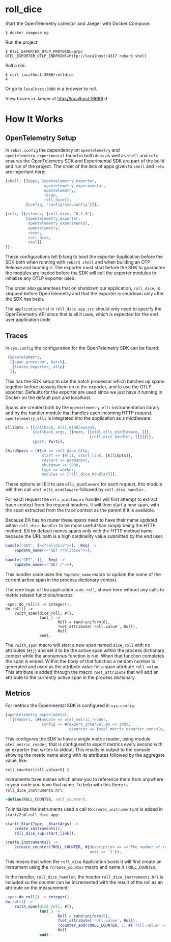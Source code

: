 roll_dice
=====

Start the OpenTelemetry collector and Jaeger with Docker Compose:

```
$ docker compose up
```

Run the project:

```
$ OTEL_EXPORTER_OTLP_PROTOCOL=grpc OTEL_EXPORTER_OTLP_ENDPOINT=http://localhost:4317 rebar3 shell
```

Roll a die:

```
$ curl localhost:3000/rolldice
4
```

Or go to `localhost:3000` in a browser to roll.

View traces in Jaeger at [http://localhost:16686](http://localhost:16686).d

# How It Works

## OpenTelemetry Setup

In `rebar.config` the dependency on `opentelemetry` and
`opentelemetry_experimental` found in both `deps` as well as `shell` and `relx`
ensures the OpenTelemetry SDK and Experimental SDK are part of the build and run
of the project. The order of the lists of apps given to `shell` and `relx` are
important here:

```erlang
{shell, [{apps, [opentelemetry_exporter, 
                 opentelemetry_experimental,                  
                 opentelemetry, 
                 recon,
                 roll_dice]},
         {config, "config/sys.config"}]}.

{relx, [{release, {roll_dice, "0.1.0"},
         [opentelemetry_exporter,
          opentelemetry_experimental,
          opentelemetry,
          recon,
          roll_dice,
          sasl]}
]}.
```

These configurations tell Erlang to boot the exporter Application before the SDK
both when running with `rebar3 shell` and when building an OTP Release and
booting it. The exporter must start before the SDK to guarantee the modules are
loaded before the SDK will call the exporter modules to initialize any OTLP
exporter used.

The order also guarantees that on shutdown our application, `roll_dice`, is
stopped before OpenTelemetry and that the exporter is shutdown only after the
SDK has been.

The `applications` list in `roll_dice.app.src` should only need to specify the
OpenTelemetry API since that is all it uses, which is expected for the end user
application code.

## Traces

In `sys.config` the configuration for the OpenTelemetry SDK can be found:

```erlang
 {opentelemetry,
  [{span_processor, batch},
   {traces_exporter, otlp}
  ]},
```

This has the SDK setup to use the batch processor which batches up spans
together before passing them on to the exporter, and to use the OTLP exporter.
Defaults for the exporter are used since we just have it running in Docker on
the default port and localhost.

Spans are created both by the `opentelemetry_elli` instrumentation library and
by the handler module that handles each incoming HTTP request.
`opentelemetry_elli` is integrated into the application as a middleware:

```erlang
ElliOpts = [{callback, elli_middleware},
            {callback_args, [{mods, [{otel_elli_middleware, []},
                                     {roll_dice_handler, []}]}]},
            {port, Port}],

ChildSpecs = [#{id => roll_dice_http,
                start => {elli, start_link, [ElliOpts]},
                restart => permanent,
                shutdown => 5000,
                type => worker,
                modules => [roll_dice_handler]}],
```

These options tell Elli to use `elli_middleware` for each request, this module
will then call `otel_elli_middleware` followed by `roll_dice_handler`.

For each request the `elli_middleware` handler will first attempt to extract
trace context from the request headers. It will then start a new span, with
the span extracted from the trace context as the parent if it is available.

Because Elli has no router these spans need to have their name updated within
`roll_dice_handler` to be more useful than simply being the HTTP method. Elli by
default names spans only with the HTTP method name because the URL path is a
high cardinality value submitted by the end user.

```erlang
handle('GET', [<<"rolldice">>], _Req) ->
    ?update_name(<<"GET /rolldice">>),
...
handle('GET', [], _Req) ->
    ?update_name(<<"GET /">>),
```

This handler code uses the `?update_name` macro to update the name of the
current active span in the process dictionary context.

The core logic of the application is `do_roll`, shown here without any calls to
metric related functions/macros:

```
-spec do_roll() -> integer().
do_roll() ->
    ?with_span(dice_roll, #{},
               fun(_) ->
                       Roll = rand:uniform(6),
                       ?set_attribute('roll.value', Roll),
                       Roll
               end).
```

The `?with_span` macro will start a new span named `dice_roll` with no
attributes (`#{}`) and set it to be the active span within the process
dictionary context while the anonymous function is run. When that function
completes the span is ended. Within the body of that function a random number is
generated and used as the attribute value for a span attribute `roll.value`.
This attribute is added through the macro `?set_attribute` that will add an
attribute to the currently active span in the process dictionary.

## Metrics

For metrics the Experimental SDK is configured in `sys.config`:

```erlang
{opentelemetry_experimental,
  [{readers, [#{module => otel_metric_reader,
                config => #{export_interval_ms => 1000,
                            exporter => {otel_metric_exporter_console, #{}}}}]}]},
```

This configures the SDK to have a single metric reader, using module
`otel_metric_reader`, that is configured to export metrics every second with an
exporter that writes to stdout. This results in output to the console showing
the metric name along with its attributes followed by the aggregate value, like:

```
roll_counter{roll.value=5} 1
```

Instruments have names which allow you to reference them from anywhere in your
code you have that name. To help with this there is `roll_dice_instruments.hrl`:

```erlang
-define(ROLL_COUNTER, roll_counter).
```

To initialize the instruments used a call to `create_instruments/0` is added in
`start/2` of `roll_dice_app`:

```erlang
start(_StartType, _StartArgs) ->
    create_instruments(),
    roll_dice_sup:start_link().

create_instruments() ->
    ?create_counter(?ROLL_COUNTER, #{description => <<"The number of rolls by roll value.">>,
                                     unit => '1'}).
```

This means that when the `roll_dice` Application boots it will first create an
instrument using the `?create_counter` macro and name it `?ROLL_COUNTER`.

In the handler, `roll_dice_handler`, the header `roll_dice_instruments.hrl` is
included so the counter can be incremented with the result of the roll as an
attribute on the measurement:

```erlang
-spec do_roll() -> integer().
do_roll() ->
    ?with_span(dice_roll, #{},
               fun(_) ->
                       Roll = rand:uniform(6),
                       ?set_attribute('roll.value', Roll),
                       ?counter_add(?ROLL_COUNTER, 1, #{'roll.value' => Roll}),
                       Roll
               end).
```
